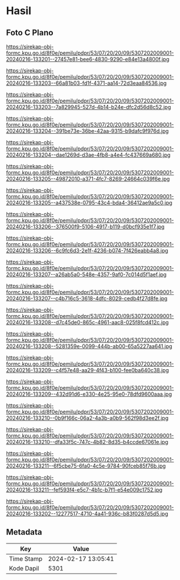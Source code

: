 # Hasil

## Foto C Plano

https://sirekap-obj-formc.kpu.go.id/8f0e/pemilu/pdpr/53/07/20/20/09/5307202009001-20240216-133201--27457e81-bee6-4830-9290-e84e13a4800f.jpg

https://sirekap-obj-formc.kpu.go.id/8f0e/pemilu/pdpr/53/07/20/20/09/5307202009001-20240216-133203--66a81b03-fd1f-4371-aa14-72d3eaa84536.jpg

https://sirekap-obj-formc.kpu.go.id/8f0e/pemilu/pdpr/53/07/20/20/09/5307202009001-20240216-133203--7a829945-527d-4b14-b24e-dfc2d56d8c52.jpg

https://sirekap-obj-formc.kpu.go.id/8f0e/pemilu/pdpr/53/07/20/20/09/5307202009001-20240216-133204--391be73e-36be-42aa-9315-b9dafc9f976d.jpg

https://sirekap-obj-formc.kpu.go.id/8f0e/pemilu/pdpr/53/07/20/20/09/5307202009001-20240216-133204--dae1269d-d3ae-4fb8-a4e4-fc437669a680.jpg

https://sirekap-obj-formc.kpu.go.id/8f0e/pemilu/pdpr/53/07/20/20/09/5307202009001-20240216-133205--49872010-a371-4fc7-8269-24664c039f6e.jpg

https://sirekap-obj-formc.kpu.go.id/8f0e/pemilu/pdpr/53/07/20/20/09/5307202009001-20240216-133205--a437538e-0795-43c4-bda4-36412ae9a5c0.jpg

https://sirekap-obj-formc.kpu.go.id/8f0e/pemilu/pdpr/53/07/20/20/09/5307202009001-20240216-133206--376500f9-5106-4917-b119-d0bcf935e1f7.jpg

https://sirekap-obj-formc.kpu.go.id/8f0e/pemilu/pdpr/53/07/20/20/09/5307202009001-20240216-133206--6c9fc6d3-2e1f-4236-b074-7f426eabb4a8.jpg

https://sirekap-obj-formc.kpu.go.id/8f0e/pemilu/pdpr/53/07/20/20/09/5307202009001-20240216-133207--a26ab5a0-548e-4357-9af0-7c014d5f1aef.jpg

https://sirekap-obj-formc.kpu.go.id/8f0e/pemilu/pdpr/53/07/20/20/09/5307202009001-20240216-133207--c4b716c5-3618-4dfc-8029-cedb4f27d8fe.jpg

https://sirekap-obj-formc.kpu.go.id/8f0e/pemilu/pdpr/53/07/20/20/09/5307202009001-20240216-133208--d7c45de0-865c-4961-aac8-025f8fcd412c.jpg

https://sirekap-obj-formc.kpu.go.id/8f0e/pemilu/pdpr/53/07/20/20/09/5307202009001-20240216-133208--5281359e-0099-444b-ab00-65a5227aa641.jpg

https://sirekap-obj-formc.kpu.go.id/8f0e/pemilu/pdpr/53/07/20/20/09/5307202009001-20240216-133209--c4f57e48-aa29-4f43-b100-fee0ba640c38.jpg

https://sirekap-obj-formc.kpu.go.id/8f0e/pemilu/pdpr/53/07/20/20/09/5307202009001-20240216-133209--432d91d6-e330-4e25-95e0-78dfd9600aaa.jpg

https://sirekap-obj-formc.kpu.go.id/8f0e/pemilu/pdpr/53/07/20/20/09/5307202009001-20240216-133210--0b9f166c-06a2-4a3b-a0b9-562f98d3ee2f.jpg

https://sirekap-obj-formc.kpu.go.id/8f0e/pemilu/pdpr/53/07/20/20/09/5307202009001-20240216-133210--dfa33f5c-747c-4b82-8d35-b4ccde67061e.jpg

https://sirekap-obj-formc.kpu.go.id/8f0e/pemilu/pdpr/53/07/20/20/09/5307202009001-20240216-133211--6f5cbe75-6fa0-4c5e-9784-90fceb85f76b.jpg

https://sirekap-obj-formc.kpu.go.id/8f0e/pemilu/pdpr/53/07/20/20/09/5307202009001-20240216-133211--fef593f4-e5c7-4b1c-b7f1-e54e009c1752.jpg

https://sirekap-obj-formc.kpu.go.id/8f0e/pemilu/pdpr/53/07/20/20/09/5307202009001-20240216-133202--12277517-4710-4a41-936c-b83f0287d5d5.jpg


## Metadata

| Key        | Value               |
| ---------- | ------------------- |
| Time Stamp | 2024-02-17 13:05:41 |
| Kode Dapil | 5301                |



